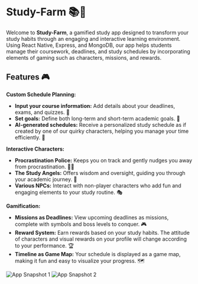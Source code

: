 # Study-Farm 📚🌾

Welcome to **Study-Farm**, a gamified study app designed to transform your study habits through an engaging and interactive learning environment. Using React Native, Express, and MongoDB, our app helps students manage their coursework, deadlines, and study schedules by incorporating elements of gaming such as characters, missions, and rewards.

## Features 🎮

**Custom Schedule Planning:**
- **Input your course information:** Add details about your deadlines, exams, and quizzes. 📅
- **Set goals:** Define both long-term and short-term academic goals. 🎯
- **AI-generated schedules:** Receive a personalized study schedule as if created by one of our quirky characters, helping you manage your time efficiently. 🤖

**Interactive Characters:**
- **Procrastination Police:** Keeps you on track and gently nudges you away from procrastination. 👮‍♂️
- **The Study Angels:** Offers wisdom and oversight, guiding you through your academic journey. 🦢
- **Various NPCs:** Interact with non-player characters who add fun and engaging elements to your study routine. 🎭

**Gamification:**
- **Missions as Deadlines:** View upcoming deadlines as missions, complete with symbols and boss levels to conquer. 🎮
- **Reward System:** Earn rewards based on your study habits. The attitude of characters and visual rewards on your profile will change according to your performance. 🏆
- **Timeline as Game Map:** Your schedule is displayed as a game map, making it fun and easy to visualize your progress. 🗺️

![App Snapshot 1](https://media.giphy.com/media/v1.Y2lkPTc5MGI3NjExdnpoY2hnNGRpeDg5OXVzZHQ3MHprZW91OWs3ajNvcnZpMTVpZ2VteiZlcD12MV9pbnRlcm5hbF9naWZfYnlfaWQmY3Q9Zw/Op3J2EwDJu6xeArQGt/giphy.gif "App Snapshot 1")
![App Snapshot 2](https://github.com/icsbillwei/Study-Farm/blob/main/assets/images/app-demo.png)

